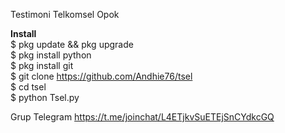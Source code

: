 Testimoni
Telkomsel Opok

<b>Install</b><br>
$ pkg update && pkg upgrade<br>
$ pkg install python<br>
$ pkg install git<br>
$ git clone https://github.com/Andhie76/tsel<br>
$ cd tsel<br>
$ python Tsel.py<br>

Grup Telegram
https://t.me/joinchat/L4ETjkvSuETEjSnCYdkcGQ
